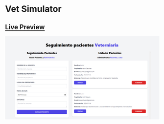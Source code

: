 # Vet Simulator

## [Live Preview](https://vet-s1mul4ator.netlify.app/)

![Demo Picture](src/assets/preview.png)